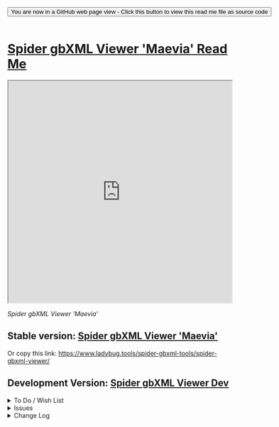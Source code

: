 
<span style=display:none; >[You are now in a GitHub source code view - click this link to view Read Me file as a web page]( https://www.ladybug.tools/spider-gbxml-tools/#spider-gbxml-viewer/README.md "View file as a web page." ) </span>

<div><input type=button onclick="window.location.href='https://github.com/ladybug-tools/spider-gbxml-tools/tree/master/spider-gbxml-viewer/'";
value='You are now in a GitHub web page view - Click this button to view this read me file as source code' ></div>

<br>

# [Spider gbXML Viewer 'Maevia' Read Me]( #spider-gbxml-viewer/README.md )


<iframe src=https://www.ladybug.tools/spider-gbxml-tools/spider-gbxml-viewer/dev/index.html width=100% height=500px >Iframes are do not render in GitHub source code views</iframe>
<div style=display:none; >
<img src=https://www.ladybug.tools/spider-gbxml-tools/images/sgv-0-17-02.png >
</div>

_Spider gbXML Viewer 'Maevia'_



## Stable version: [Spider gbXML Viewer 'Maevia' ]( https://www.ladybug.tools/spider-gbxml-tools/spider-gbxml-viewer/ "Click me to run the stable app" )

Or copy this link: https://www.ladybug.tools/spider-gbxml-tools/spider-gbxml-viewer/


## Development Version: [Spider gbXML Viewer Dev ]( https://www.ladybug.tools/spider-gbxml-tools/spider-gbxml-viewer/dev/ "Click me to run the latest app" )



<details>

<summary>To Do / Wish List</summary>

* Embed the help buttons inside the details
* jsHint all the files
* Make sure all
	* report number of items found
	* input type=search
* create core script?
	* help
	* select index
	* select surfaces show hide
* Add openType script
* Try in OpenStudio

</details>

<details>

<summary>Issues</summary>


</details>

<details>

<summary>Change Log</summary>

### 2020-04-29 ~ Theo

v0-17.07.05 dev

* Drop requirement that given file must include the word "xmlns"

Files that do not include this work now permitted to be parsed. Will cause more issues when people open the wrong file type by error.

The fix does indicate that there could be better methods for identifying valid and invalide gbXML files


### 2019-12-18 ~ Theo

v0.17.07.04 dev

* Drop text dialog element / not Safari compatible


### 2019-11-07 ~ Theo

v0.17.07.02 dev

* Reset bristol clifton downs as default


### 2019-10-03 ~ Theo

v0.17.04-0

* F: First commit
* D: Update to three.js r109 - seems OK



</details>